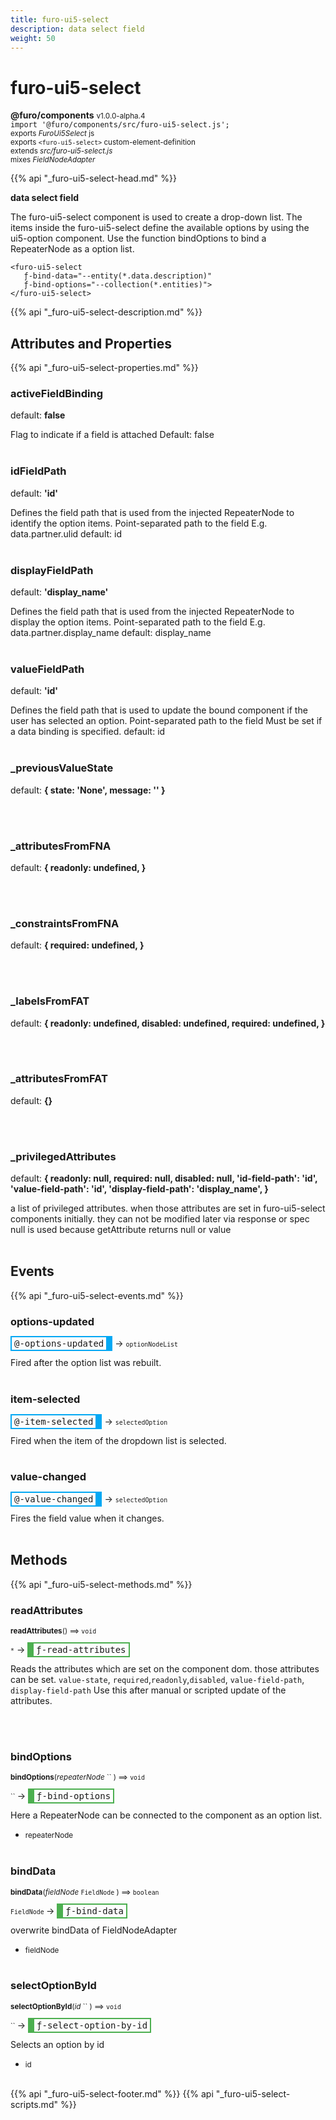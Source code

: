 ```yaml
---
title: furo-ui5-select
description: data select field
weight: 50
---
```


# furo-ui5-select
**@furo/components** <small>v1.0.0-alpha.4</small>
<br>`import '@furo/components/src/furo-ui5-select.js';`<small>
<br>exports *FuroUi5Select* js
<br>exports `<furo-ui5-select>` custom-element-definition
<br>extends *src/furo-ui5-select.js*
<br> mixes *FieldNodeAdapter*</small>

{{% api "_furo-ui5-select-head.md" %}}

**data select field**

The furo-ui5-select component is used to create a drop-down list. The items inside the furo-ui5-select define
the available options by using the ui5-option component. Use the function bindOptions to bind a RepeaterNode as a option list.

```
<furo-ui5-select
   ƒ-bind-data="--entity(*.data.description)"
   ƒ-bind-options="--collection(*.entities)">
</furo-ui5-select>
```

{{% api "_furo-ui5-select-description.md" %}}


## Attributes and Properties
{{% api "_furo-ui5-select-properties.md" %}}




















### **activeFieldBinding**
default: **false**</small>

Flag to indicate if a field is attached
Default: false
<br><br>

### **idFieldPath**
default: **&#39;id&#39;**</small>

Defines the field path that is used from the injected RepeaterNode to identify the option items.
Point-separated path to the field
E.g. data.partner.ulid
default: id
<br><br>

### **displayFieldPath**
default: **&#39;display_name&#39;**</small>

Defines the field path that is used from the injected RepeaterNode to display the option items.
Point-separated path to the field
E.g. data.partner.display_name
default: display_name
<br><br>

### **valueFieldPath**
default: **&#39;id&#39;**</small>

Defines the field path that is used to update the bound component if the user has selected an option.
Point-separated path to the field
Must be set if a data binding is specified.
default: id
<br><br>


### **_previousValueState**
default: **{ state: &#39;None&#39;, message: &#39;&#39; }**</small>


<br><br>

### **_attributesFromFNA**
default: **{
      readonly: undefined,
    }**</small>


<br><br>

### **_constraintsFromFNA**
default: **{
      required: undefined,
    }**</small>


<br><br>

### **_labelsFromFAT**
default: **{
      readonly: undefined,
      disabled: undefined,
      required: undefined,
    }**</small>


<br><br>

### **_attributesFromFAT**
default: **{}**</small>


<br><br>

### **_privilegedAttributes**
default: **{
      readonly: null,
      required: null,
      disabled: null,
      &#39;id-field-path&#39;: &#39;id&#39;,
      &#39;value-field-path&#39;: &#39;id&#39;,
      &#39;display-field-path&#39;: &#39;display_name&#39;,
    }**</small>

a list of privileged attributes. when those attributes are set in furo-ui5-select components initially.
they can not be modified later via response or spec
null is used because getAttribute returns null or value
<br><br>
## Events
{{% api "_furo-ui5-select-events.md" %}}

### **options-updated**
<span  style="border-width:2px 10px 2px 2px; border-style: solid;border-color:  rgb(2, 168, 244);font-family:monospace; padding:2px 4px;">@-options-updated</span>
→ <small>`optionNodeList`</small>

Fired  after the option list was rebuilt.
<br><br>
### **item-selected**
<span  style="border-width:2px 10px 2px 2px; border-style: solid;border-color:  rgb(2, 168, 244);font-family:monospace; padding:2px 4px;">@-item-selected</span>
→ <small>`selectedOption`</small>

Fired when the item of the dropdown list is selected.
<br><br>
### **value-changed**
<span  style="border-width:2px 10px 2px 2px; border-style: solid;border-color:  rgb(2, 168, 244);font-family:monospace; padding:2px 4px;">@-value-changed</span>
→ <small>`selectedOption`</small>

Fires the field value when it changes.
<br><br>

## Methods
{{% api "_furo-ui5-select-methods.md" %}}


### **readAttributes**
<small>**readAttributes**() ⟹ `void`</small>

<small>`*`</small> →
<span  style="border-width:2px 2px 2px 10px; border-style: solid;border-color:  rgb(76, 175, 80);font-family:monospace; padding:2px 4px;">ƒ-read-attributes</span>

Reads the attributes which are set on the component dom.
those attributes can be set. `value-state`, `required`,`readonly`,`disabled`, `value-field-path`, `display-field-path`
Use this after manual or scripted update of the attributes.

<br><br>

### **bindOptions**
<small>**bindOptions**(*repeaterNode* `` ) ⟹ `void`</small>

<small>`` </small> →
<span  style="border-width:2px 2px 2px 10px; border-style: solid;border-color:  rgb(76, 175, 80);font-family:monospace; padding:2px 4px;">ƒ-bind-options</span>

Here a RepeaterNode can be connected to the component as an option list.

- <small>repeaterNode </small>
<br><br>

### **bindData**
<small>**bindData**(*fieldNode* `FieldNode` ) ⟹ `boolean`</small>

<small>`FieldNode` </small> →
<span  style="border-width:2px 2px 2px 10px; border-style: solid;border-color:  rgb(76, 175, 80);font-family:monospace; padding:2px 4px;">ƒ-bind-data</span>

overwrite bindData of FieldNodeAdapter

- <small>fieldNode </small>
<br><br>







### **selectOptionById**
<small>**selectOptionById**(*id* `` ) ⟹ `void`</small>

<small>`` </small> →
<span  style="border-width:2px 2px 2px 10px; border-style: solid;border-color:  rgb(76, 175, 80);font-family:monospace; padding:2px 4px;">ƒ-select-option-by-id</span>

Selects an option by id

- <small>id </small>
<br><br>






















{{% api "_furo-ui5-select-footer.md" %}}
{{% api "_furo-ui5-select-scripts.md" %}}
